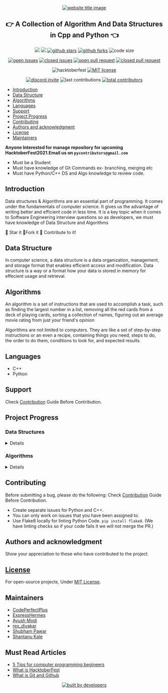 <p align="center">
  <a href="http://codeperfectplus.herokuapp.com/"><img src="https://capsule-render.vercel.app/api?type=rect&color=666666&height=100&section=header&text=Algorithms%20And%20Data%20Structures&fontSize=55%&fontColor=ffffff&fontAlignY=65" alt="website title image"></a>
  <h2 align="center">👉 A Collection of Algorithm And Data Structures in Cpp and Python 👈</h2>
</p>

<p align="center">
<img src="https://img.shields.io/badge/language-python-blue?style=for-the-badge">
<img src="https://img.shields.io/badge/language-C++-ff69b4?style=for-the-badge">
<a href="https://github.com/Py-Contributors/awesomeScripts/stargazers"><img src="https://img.shields.io/github/stars/Py-Contributors/AlgorithmsAndDataStructure?style=for-the-badge" alt="github stars"></a>
<a href="https://github.com/Py-Contributors/awesomeScripts/network/members"><img src="https://img.shields.io/github/forks/Py-Contributors/AlgorithmsAndDataStructure?style=for-the-badge" alt="github forks"></a>
<img src="https://img.shields.io/github/languages/code-size/py-contributors/AlgorithmsAndDataStructure?style=for-the-badge" alt="code size">
  </p>
  <p align="center">
<a href="https://github.com/Py-Contributors/awesomeScripts/issues"><img src="https://img.shields.io/github/issues-raw/Py-Contributors/AlgorithmsAndDataStructure?style=for-the-badge" alt="open issues"></a>
<a href="https://github.com/Py-Contributors/awesomeScripts/issues"><img src="https://img.shields.io/github/issues-closed-raw/py-contributors/AlgorithmsAndDataStructure?style=for-the-badge" alt="closed issues"><a/>
<a href="https://github.com/Py-Contributors/awesomeScripts/pulls"><img src="https://img.shields.io/github/issues-pr-raw/Py-contributors/AlgorithmsAndDataStructure?style=for-the-badge" alt="open pull request"></a>
<a href="https://github.com/Py-Contributors/awesomeScripts/pulls"><img src="https://img.shields.io/github/issues-pr-closed-raw/Py-contributors/AlgorithmsAndDataStructure?style=for-the-badge" alt="closed pull request"></a>
</p>
<p align="center">
<img src="https://img.shields.io/github/hacktoberfest/2020/py-contributors/AlgorithmsAndDataStructure?style=for-the-badge" alt="hacktoberfest">
<a href="https://raw.githubusercontent.com/Py-Contributors/AlgorithmsAndDataStructure/master/LICENSE"><img src="https://img.shields.io/github/license/Py-Contributors/AlgorithmsAndDataStructure?style=for-the-badge" alt="MIT license"></a>
</p>
<p align="center">
<a href="https://discord.gg/JfbK3bS"><img src="https://img.shields.io/discord/758030555005714512.svg?label=Discord&logo=Discord&colorB=7289da&style=for-the-badge" alt="discord invite"></a>
<img src="https://img.shields.io/github/last-commit/py-contributors/AlgorithmsAndDataStructure?style=for-the-badge" alt="last contributions">
<a href="https://api.github.com/repos/py-contributors/AlgorithmsAndDataStructure/contributors"><img src="https://img.shields.io/github/contributors/py-contributors/AlgorithmsAndDataStructure?style=for-the-badge" alt="total contributors"></a>
</p>

- [Introduction](#introduction)
- [Data Structure](#data-structure)
- [Algorithms](#algorithms)
- [Languages](#languages)
- [Support](#support)
- [Project Progress](#project-progress)
- [Contributing](#contributing)
- [Authors and acknowledgment](#authors-and-acknowledgment)
- [License](#license)
- [Maintainers](#maintainers)

**Anyone Interested for manage repository for upcoming HacktoberFest2021.Email us on `pycontributors@gmail.com`**

- Must be a Student
- Must have knowledge of Git Commands ex- branching, merging etc
- Must have Python/C++ DS and Algo knowledge to review code.

## Introduction

Data structures & Algorithms are an essential part of programming. It comes under the fundamentals of computer science. It gives us the advantage of writing better and efficient code in less time. It is a key topic when it comes to Software Engineering interview questions so as developers, we must have knowledge of Data Structure and Algorithms

:star2: Star it
:fork_and_knife:Fork it
:handshake: Contribute to it!

## Data Structure

In computer science, a data structure is a data organization, management, and storage format that enables efficient access and modification.
Data structure is a way or a format how your data is stored in memory for effecient usage and retrieval.

## Algorithms

An algorithm is a set of instructions that are used to accomplish a task, such as finding the largest number in a list, removing all the red cards from a deck of playing cards, sorting a collection of names, figuring out an average movie rating from just your friend's opinion

Algorithms are not limited to computers. They are like a set of step-by-step instructions or an even a recipe, containing things you need, steps to do, the order to do them, conditions to look for, and expected results.

## Languages

- C++
- Python

## Support

Check [Contribution](/CONTRIBUTING.md) Guide Before Contribution.

## Project Progress

<summary><h3>Data Structures</h3></summary>
<details>

<!-- Restrctions:maintainers only access -->

| Data Structure | C++            |     Python      | Status/Remarks     |
| -------------- | -------------- | :-------------: | ------------------ |
| Linked List    | Yes            |       Yes       | Being improved #23 |
| Sets           | Yes            |       Yes       | Implemented        |
| Stack          | Yes            | In progress #13 |                    |
| Queue          | In progress #7 | In progress #12 |                    |

</details>

<summary><h3>Algorithms</h3></summary>
<details>

| Algorithm                      | C++             |     Python      | Remarks   |
| ------------------------------ | --------------- | :-------------: | --------- |
| **Searching**                  |                 |                 |           |
| Binary Search                  | No              | In progress #9  |           |
| Jump Search                    | In progress #39 | In progress #10 |           |
| Fibonacci Search               | No              | In progress #11 |           |
|                                |                 |                 |           |
| **Sorting**                    |                 |                 |           |
| Selection Sort                 | In progress #29 | In progress #30 |           |
| Bubble Sort                    | Yes             |       Yes       |           |
| Insertion Sort                 | In progress #2  |       Yes       |           |
| Merge Sort                     | In progress #3  |       Yes       |           |
| Quick Sort                     | In progress #4  |       Yes       |           |
| Heap Sort                      | In progress #5  | In progress #6  |           |
| Radix Sort                     | In progress #63 |       Yes       |           |
|                                |                 |                 |           |
| **Recursion**                  |                 |                 |           |
| Fibonacci Numbers              | No              |       Yes       |           |
| Fibonacci List                 | No              |       Yes       |           |
| Factors                        | No              |       Yes       |           |
| Recursion                      | No              |       Yes       |           |
| Recursive Sum                  | No              |       Yes       |           |
|                                |                 |                 |           |
| **Sieve**                      |                 |                 |           |
| Sieve of Erosothenes           | No              |       Yes       |           |
|                                |                 |                 |           |
| **Dynamic Programming**        |                 |                 |           |
| Knapsack Problem               | No              |       Yes       |           |
| Longest Common Subsequence     | No              |       Yes       |           |
| Longest Increasing Subsequence | No              |       Yes       |           |
| Merge Sort                     | No              |       Yes       | Duplicate |
| Fibonacci Number               | No              |       Yes       | Duplicate |
| Naive Pattern Search           | In progress #18 | In progress #17 |           |
| Rabin-Karp Algorithm           | No              |                 |           |
|                                |                 |                 |           |
| **Backtracking**               |                 |                 |           |
| Suduko Solver                  | In progress #21 |       No        |           |
| The Knight's Tour              | In progress #33 | In progress #32 |           |
| Subset Sum                     | In progress #36 | In progress #35 |           |
|                                |                 |                 |           |
| **Deep Learning**              |                 |                 |           |
| Activation Function            | No              |       Yes       |           |
| Feed Forward Normal Function   | No              |       Yes       |           |
| Layers                         | No              |       Yes       |           |
| Loss Function                  | No              |       Yes       |           |
| Optimizers                     | No              |       Yes       |           |
|                                |                 |                 |           |
| **Machine Learning**           |                 |                 |           |
| Gradient Descent               | No              |       Yes       |           |
| Linear Regression              | No              |       Yes       |           |
| Logistic Regression            | No              |       Yes       |           |
| Decision Tree                  | No              | In progress #37 |           |
| K-Nearest Neighbours           | No              | In progress #38 |           |

</details>

## Contributing

Before submitting a bug, please do the following:
Check [Contribution](/CONTRIBUTING.md) Guide Before Contribution.

- Create separate issues for Python and C++.
- You can only work on issues that you have been assigned to.
- Use Flake8 locally for linting Python Code. `pip install flake8`.
  (We have linting checks so if your code fails it we will not merge the PR.)

## Authors and acknowledgment

Show your appreciation to those who have contributed to the project.

## [License](/LICENSE)

For open-source projects, Under [MIT License](/LICENSE).

## Maintainers

- [CodePerfectPlus](https://github.com/codePerfectPlus)
- [ExpressHermes](https://github.com/ExpressHermes)
- [Ayush Modi](https://github.com/hot9cups)
- [rex_divakar](https://github.com/rexdivakar)
- [Shubham Pawar](https://github.com/shubham5351)
- [Shantanu Kale](https://github.com/SSKale1)

## Must Read Articles

- [5 Tips for computer programming begineers](https://codeperfectplus.herokuapp.com/5-tips-for-computer-programming-beginners)
- [What is HacktoberFest](https://codeperfectplus.herokuapp.com/what-is-hacktoberfest)
- [What is Git and Github](https://codeperfectplus.herokuapp.com/what-is-git-and-gitHub)

<p align="center">
<a href="https://api.github.com/repos/py-contributors/AlgorithmsAndDataStructure/contributors"><img src="http://ForTheBadge.com/images/badges/built-by-developers.svg" alt="built by developers"></a>
</p>

